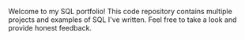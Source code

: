 Welcome to my SQL portfolio! This code repository contains multiple projects and examples of SQL I've written. Feel free to take a look and provide honest feedback.
